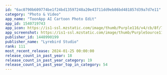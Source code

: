 ```yaml
---
id: "6ac0790b609774be1f24bd13597248a20e43711dd9eb86bd481857d39a7d7e11"
category: "Photo & Video"
app_name: "ToonApp AI Cartoon Photo Edit"
app_id: 1540719743
app_icon: https://is1-ssl.mzstatic.com/image/thumb/Purple116/v4/cb/8f/7d/cb8f7d3e-6352-c292-2544-a7ec192555b6/AppIcon-0-0-1x_U007emarketing-0-5-0-0-85-220.png/1024x1024bb.png
app_screenshot: https://is1-ssl.mzstatic.com/image/thumb/PurpleSource112/v4/69/09/12/690912b8-b6ad-84f1-d467-0ce3517fd06f/8675b599-f8a6-437e-a155-2bee4080c505_AI_TOONAPP_6.5.png/1242x2688bb.png
publisher_id: 1448990199
publisher_name: "Lyrebird Studio"
rank: 111
most_recent_release: 2024-01-25 00:00:00
release_count_in_past_year: 18
release_count_in_past_year_category: 19
release_count_in_past_year_top_in_category: 54
---
```

